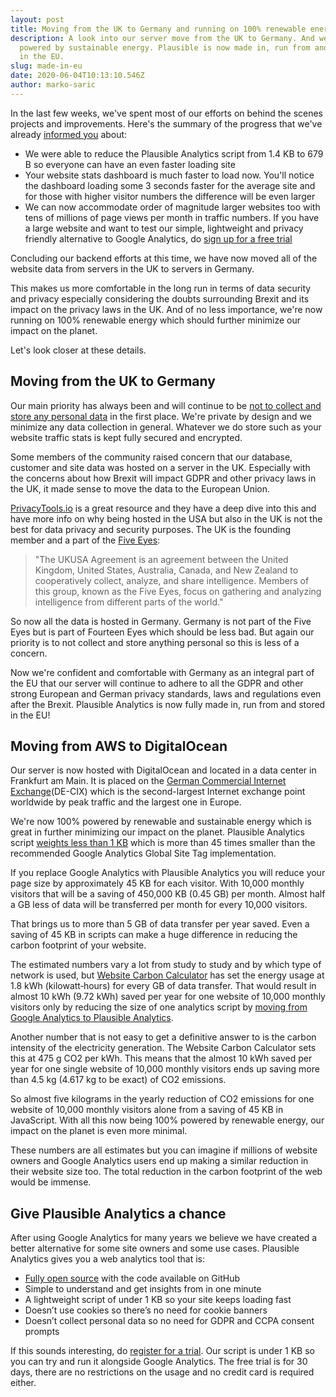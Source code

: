 ```yaml
---
layout: post
title: Moving from the UK to Germany and running on 100% renewable energy
description: A look into our server move from the UK to Germany. And we're now
  powered by sustainable energy. Plausible is now made in, run from and stored
  in the EU.
slug: made-in-eu
date: 2020-06-04T10:13:10.546Z
author: marko-saric
---
```

In the last few weeks, we've spent most of our efforts on behind the scenes projects and improvements. Here's the summary of the progress that we've already [informed you](https://plausible.io/blog/may-2020-recap) about:

* We were able to reduce the Plausible Analytics script from 1.4 KB to 679 B so everyone can have an even faster loading site
* Your website stats dashboard is much faster to load now. You'll notice the dashboard loading some 3 seconds faster for the average site and for those with higher visitor numbers the difference will be even larger
* We can now accommodate order of magnitude larger websites too with tens of millions of page views per month in traffic numbers. If you have a large website and want to test our simple, lightweight and privacy friendly alternative to Google Analytics, do [sign up for a free trial](https://plausible.io/register)

Concluding our backend efforts at this time, we have now moved all of the website data from servers in the UK to servers in Germany. 

This makes us more comfortable in the long run in terms of data security and privacy especially considering the doubts surrounding Brexit and its impact on the privacy laws in the UK. And of no less importance, we're now running on 100% renewable energy which should further minimize our impact on the planet. 

Let's look closer at these details.

## Moving from the UK to Germany

Our main priority has always been and will continue to be [not to collect and store any personal data](https://plausible.io/data-policy) in the first place. We're private by design and we minimize any data collection in general. Whatever we do store such as your website traffic stats is kept fully secured and encrypted.

Some members of the community raised concern that our database, customer and site data was hosted on a server in the UK. Especially with the concerns about how Brexit will impact GDPR and other privacy laws in the UK, it made sense to move the data to the European Union.

[PrivacyTools.io](https://www.privacytools.io/providers/#ukusa) is a great resource and they have a deep dive into this and have more info on why being hosted in the USA but also in the UK is not the best for data privacy and security purposes. The UK is the founding member and a part of the [Five Eyes](https://en.wikipedia.org/wiki/Five_Eyes):

> "The UKUSA Agreement is an agreement between the United Kingdom, United States, Australia, Canada, and New Zealand to cooperatively collect, analyze, and share intelligence. Members of this group, known as the Five Eyes, focus on gathering and analyzing intelligence from different parts of the world."

So now all the data is hosted in Germany. Germany is not part of the Five Eyes but is part of Fourteen Eyes which should be less bad. But again our priority is to not collect and store anything personal so this is less of a concern.

Now we're confident and comfortable with Germany as an integral part of the EU that our server will continue to adhere to all the GDPR and other strong European and German privacy standards, laws and regulations even after the Brexit. Plausible Analytics is now fully made in, run from and stored in the EU!

## Moving from AWS to DigitalOcean

Our server is now hosted with DigitalOcean and located in a data center in Frankfurt am Main. It is placed on the [German Commercial Internet Exchange](https://en.wikipedia.org/wiki/DE-CIX)(DE-CIX) which is the second-largest Internet exchange point worldwide by peak traffic and the largest one in Europe.

We're now 100% powered by renewable and sustainable energy which is great in further minimizing our impact on the planet. Plausible Analytics script [weights less than 1 KB](https://plausible.io/lightweight-web-analytics) which is more than 45 times smaller than the recommended Google Analytics Global Site Tag implementation.

If you replace Google Analytics with Plausible Analytics you will reduce your page size by approximately 45 KB for each visitor. With 10,000 monthly visitors that will be a saving of 450,000 KB (0.45 GB) per month. Almost half a GB less of data will be transferred per month for every 10,000 visitors.

That brings us to more than 5 GB of data transfer per year saved. Even a saving of 45 KB in scripts can make a huge difference in reducing the carbon footprint of your website.

The estimated numbers vary a lot from study to study and by which type of network is used, but [Website Carbon Calculator](https://www.websitecarbon.com/) has set the energy usage at 1.8 kWh (kilowatt‐hours) for every GB of data transfer. That would result in almost 10 kWh (9.72 kWh) saved per year for one website of 10,000 monthly visitors only by reducing the size of one analytics script by [moving from Google Analytics to Plausible Analytics](https://plausible.io/vs-google-analytics).

Another number that is not easy to get a definitive answer to is the carbon intensity of the electricity generation. The Website Carbon Calculator sets this at 475 g CO2 per kWh. This means that the almost 10 kWh saved per year for one single website of 10,000 monthly visitors ends up saving more than 4.5 kg (4.617 kg to be exact) of CO2 emissions.

So almost five kilograms in the yearly reduction of CO2 emissions for one website of 10,000 monthly visitors alone from a saving of 45 KB in JavaScript. With all this now being 100% powered by renewable energy, our impact on the planet is even more minimal.

These numbers are all estimates but you can imagine if millions of website owners and Google Analytics users end up making a similar reduction in their website size too. The total reduction in the carbon footprint of the web would be immense.

## Give Plausible Analytics a chance

After using Google Analytics for many years we believe we have created a better alternative for some site owners and some use cases. Plausible Analytics gives you a web analytics tool that is:

* [Fully open source](https://plausible.io/open-source-website-analytics) with the code available on GitHub
* Simple to understand and get insights from in one minute
* A lightweight script of under 1 KB so your site keeps loading fast
* Doesn’t use cookies so there’s no need for cookie banners
* Doesn’t collect personal data so no need for GDPR and CCPA consent prompts
 
If this sounds interesting, do [register for a trial](https://plausible.io/register). Our script is under 1 KB so you can try and run it alongside Google Analytics. The free trial is for 30 days, there are no restrictions on the usage and no credit card is required either.